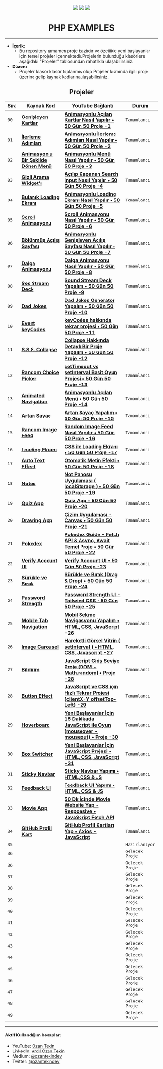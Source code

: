 <div align= "center">
<img  src="https://skillicons.dev/icons?i=html" /> <img  src="https://skillicons.dev/icons?i=css" /> <img  src="https://skillicons.dev/icons?i=php" /> 
<h1>PHP EXAMPLES</h1>
</div>

<hr/>

- <b> İçerik: </b>
  - Bu repository tamamen proje bazlıdır ve özellikle yeni başlayanlar için temel projeler içermektedir.Projelerin bulunduğu klasörlere aşağıdaki "Projeler" tablosundan  rahatlıkla ulaşabilirsiniz.
- <b> Düzen: </b>
  - Projeler klasör klasör toplanmış olup Projeler kısmında ilgili proje üzerine gelip kaynak kodlarınaulaşabilirsiniz.

<h2 align="center"> Projeler </h2>

| Sıra | Kaynak Kod                                                                                                                          | YouTube Bağlantı                                                                                                                      | Durum           |
| ---- | ----------------------------------------------------------------------------------------------------------------------------------- | ------------------------------------------------------------------------------------------------------------------------------------- | --------------- |
| `00` | **[Genişleyen Kartlar](https://github.com/ozantekin/50Days50Projects/tree/main/Projects/01_Genisleyen_Kartlar)**                    | **[Animasyonlu Açılan Kartlar Nasıl Yapılır • 50 Gün 50 Proje -1](https://youtu.be/32sSSksKbCE)**                                     | `Tamamlandı`    |
| `01` | **[İlerleme Adımları](https://github.com/ozantekin/50Days50Projects/tree/main/Projects/02_Ilerleme_Adimlari)**                      | **[Animasyonlu İlerleme Adımları Nasıl Yapılır • 50 Gün 50 Proje -2](https://youtu.be/YhbVCjdjOO0)**                                  | `Tamamlandı`    |
| `02` | **[Animasyonlu Bir Şekilde Dönen Menü](https://github.com/ozantekin/50Days50Projects/tree/main/Projects/03_Donen_Menu_Animasyonu)** | **[Animasyonlu Menü Nasıl Yapılır • 50 Gün 50 Proje -3](https://youtu.be/T3Gc3exJNBQ)**                                               | `Tamamlandı`    |
| `03` | **[Gizli Arama Widget'ı](https://github.com/ozantekin/50Days50Projects/tree/main/Projects/04_Gizli_Arama_Widget)**                  | **[Açılıp Kapanan Search Input Nasıl Yapılır • 50 Gün 50 Proje -4](https://youtu.be/Sn7F42jnCzU)**                                    | `Tamamlandı`    |
| `04` | **[Bulanık Loading Ekranı](https://github.com/ozantekin/50Days50Projects/tree/main/Projects/05_Bulanik_Loading_Ekrani)**            | **[Animasyonlu Loading Ekranı Nasıl Yapılır • 50 Gün 50 Proje -5](https://www.youtube.com/watch?v=r5twXB71bDg&ab_channel=OzanTekin)** | `Tamamlandı`    |
| `05` | **[Scroll Animasyonu](https://github.com/ozantekin/50Days50Projects/tree/main/Projects/06_Scroll_Animasyonu)**                      | **[Scroll Animasyonu Nasıl Yapılır • 50 Gün 50 Proje -6](https://youtu.be/vOacI-cTnHc)**                                              | `Tamamlandı`    |
| `06` | **[Bölünmüş Açılış Sayfası](https://github.com/ozantekin/50Days50Projects/tree/main/Projects/07_Bolunmus_Acilis_Sayfasi)**          | **[Animasyonlu Genişleyen Açılış Sayfası Nasıl Yapılır • 50 Gün 50 Proje -7](https://youtu.be/RQSArpgUPaw)**                          | `Tamamlandı`    |
| `07` | **[Dalga Animasyonu](https://github.com/ozantekin/50Days50Projects/tree/main/Projects/08_Dalga_Animasyonu)**                        | **[Dalga Animasyonu Nasıl Yapılır • 50 Gün 50 Proje -8](https://youtu.be/QRiwYUQkNUQ)**                                               | `Tamamlandı`    |
| `08` | **[Ses Stream Deck](https://github.com/ozantekin/50Days50Projects/tree/main/Projects/09_Ses_Stream_Deck)**                          | **[Sound Stream Deck Yapalım • 50 Gün 50 Proje -9](https://youtu.be/EwHdykkdQEM)**                                                    | `Tamamlandı`    |
| `09` | **[Dad Jokes](https://github.com/ozantekin/50Days50Projects/tree/main/Projects/10_Dad_Jokes)**                                      | **[Dad Jokes Generator Yapalım • 50 Gün 50 Proje -10](https://youtu.be/0lXxVbIg1-8)**                                                 | `Tamamlandı`    |
| `10` | **[Event keyCodes](https://github.com/ozantekin/50Days50Projects/tree/main/Projects/11_Event_KeyCodes)**                            | **[keyCodes hakkında tekrar projesi • 50 Gün 50 Proje -11](https://youtu.be/sg5T7Vngtw4)**                                            | `Tamamlandı`    |
| `11` | **[S.S.S. Collapse](https://github.com/ozantekin/50Days50Projects/tree/main/Projects/12_FAQ_Collapse)**                             | **[Collapse Hakkında Detaylı Bir Proje Yapalım • 50 Gün 50 Proje -12](https://youtu.be/JdqCTSVFJyk)**                                 | `Tamamlandı`    |
| `12` | **[Random Choice Picker](https://github.com/ozantekin/50Days50Projects/tree/main/Projects/13_Random_Choice_Picker)**                | **[setTimeout ve setInterval Basit Oyun Projesi • 50 Gün 50 Proje -13](https://youtu.be/3FVEJoCJEpc)**                                | `Tamamlandı`    |
| `13` | **[Animated Navigation](https://github.com/ozantekin/50Days50Projects/tree/main/Projects/14_Animated_Navigation)**                  | **[Animasyonlu Açılan Menü • 50 Gün 50 Proje -14](https://youtu.be/fFKAUOIkHWo)**                                                     | `Tamamlandı`    |
| `14` | **[Artan Sayaç](https://github.com/ozantekin/50Days50Projects/tree/main/Projects/15_Artan_Sayac)**                                  | **[Artan Sayaç Yapalım • 50 Gün 50 Proje -15](https://youtu.be/wXhz34MDZ7s)**                                                         | `Tamamlandı`    |
| `15` | **[Random Image Feed](https://github.com/ozantekin/50Days50Projects/tree/main/Projects/16_Random_Image_Feed)**                      | **[Random Image Feed Nasıl Yapılır • 50 Gün 50 Proje -16](https://youtu.be/1eCzVtFhTNc)**                                             | `Tamamlandı`    |
| `16` | **[Loading Ekranı](https://github.com/ozantekin/50Days50Projects/tree/main/Projects/17_Loading_Ekrani)**                            | **[CSS ile Loading Ekranı • 50 Gün 50 Proje -17](https://youtu.be/CX8uUWhlg-M)**                                                      | `Tamamlandı`    |
| `17` | **[Auto Text Effect](https://github.com/ozantekin/50Days50Projects/tree/main/Projects/18_Auto_Text_Effect)**                        | **[Otomatik Metin Efekti • 50 Gün 50 Proje -18](https://youtu.be/PPkBFDyZag8)**                                                       | `Tamamlandı`    |
| `18` | **[Notes](https://github.com/ozantekin/50Days50Projects/tree/main/Projects/19_Notes)**                                              | **[Not Panosu Uygulaması ( localStorage ) • 50 Gün 50 Proje -19](https://youtu.be/1FKl_gvE3MM)**                                      | `Tamamlandı`    |
| `19` | **[Quiz App](https://github.com/ozantekin/50Days50Projects/tree/main/Projects/20_Quiz)**                                            | **[Quiz App • 50 Gün 50 Proje -20](https://youtu.be/DhNQAQYrORQ)**                                                                    | `Tamamlandı`    |
| `20` | **[Drawing App](https://github.com/ozantekin/50Days50Projects/tree/main/Projects/21_Drawing_App)**                                  | **[Çizim Uygulaması - Canvas • 50 Gün 50 Proje -21](https://youtu.be/RMeAy6j25tg)**                                                   | `Tamamlandı`    |
| `21` | **[Pokedex](https://github.com/ozantekin/50Days50Projects/tree/main/Projects/22_Pokedex)**                                          | **[Pokedex Guide - Fetch API & Async, Await Temel Proje • 50 Gün 50 Proje -22](https://youtu.be/iQ3KE77Kxj8)**                        | `Tamamlandı`    |
| `22` | **[Verify Account UI](https://github.com/ozantekin/50Days50Projects/tree/main/Projects/23_Verify_Account)**                         | **[Verify Account UI • 50 Gün 50 Proje -23](https://youtu.be/YgsU-yReKvo)**                                                           | `Tamamlandı`    |
| `23` | **[ Sürükle ve Bırak](https://github.com/ozantekin/50Days50Projects/tree/main/Projects/24_SurukleBirak)**                           | **[Sürükle ve Bırak (Drag & Drop) • 50 Gün 50 Proje -24](https://youtu.be/KvFDIFYCvos)**                                              | `Tamamlandı`    |
| `24` | **[Password Strength](https://github.com/ozantekin/50Days50Projects/tree/main/Projects/25_Password_Strength)**                      | **[Password Strength UI - Tailwind CSS • 50 Gün 50 Proje -25](https://youtu.be/Ex3lenkN5GE)**                                         | `Tamamlandı`    |
| `25` | **[Mobile Tab Navigation](https://github.com/ozantekin/50Days50Projects/tree/main/Projects/26_Mobile_Tab_Navigation)**              | **[Mobil Sekme Navigasyonu Yapalım • HTML, CSS, JavaScript -26](https://youtu.be/l_ynwNG6J0k)**                                       | `Tamamlandı`    |
| `26` | **[Image Carousel](https://github.com/ozantekin/50Days50Projects/tree/main/Projects/27_Image_Carousel)**                            | **[Hareketli Görsel Vitrin ( setInterval ) • HTML, CSS, Javascript -27](https://youtu.be/8gYdAi_vSFo)**                               | `Tamamlandı`    |
| `27` | **[Bildirim](https://github.com/ozantekin/50Days50Projects/tree/main/Projects/28_Bildirim)**                                        | **[JavaScript Giriş Seviye Proje (DOM - Math.random) • Proje -28 ](https://youtu.be/vLBZsAxqwMw)**                                    | `Tamamlandı`    |
| `28` | **[Button Effect](https://github.com/ozantekin/50Days50Projects/tree/main/Projects/29_Button_effect)**                              | **[JavaScript ve CSS için Hızlı Tekrar Projesi (clientX-Y offsetTop-Left) -29](https://youtu.be/O98SNt7rVAg)**                        | `Tamamlandı`    |
| `29` | **[Hoverboard](https://github.com/ozantekin/50Days50Projects/tree/main/Projects/30_Hoverboard)**                                    | **[Yeni Başlayanlar İçin 15 Dakikada JavaScript ile Oyun (mouseover - mouseout) • Proje -30](https://youtu.be/ZGczNiN9V38)**          | `Tamamlandı`    |
| `30` | **[Box Switcher](https://github.com/ozantekin/50Days50Projects/tree/main/Projects/31_Box_Switcher)**                                | **[Yeni Başlayanlar İçin JavaScript Projesi • HTML, CSS, JavaScript -31](https://youtu.be/EjRwyNPjc1Q)**                              | `Tamamlandı`    |
| `31` | **[Sticky Navbar](https://github.com/ozantekin/50Days50Projects/tree/main/Projects/32_Stick_Navbar)**                               | **[Sticky Navbar Yapımı • HTML,CSS & JS](https://youtu.be/esEYr6mrpqI)**                                                              | `Tamamlandı`    |
| `32` | **[Feedback UI](https://github.com/ozantekin/50Days50Projects/tree/main/Projects/33_Feedback_UI)**                                  | **[Feedback UI Yapımı • HTML, CSS & JS](https://youtu.be/OLxRknJDEXA)**                                                               | `Tamamlandı`    |
| `33` | **[Movie App](https://github.com/ozantekin/50Days50Projects/tree/main/Projects/34_Movie_App)**                                      | **[50 Dk İçinde Movie Website Yap - Responsive • JavaScript Fetch API](https://youtu.be/VcZErlRNuT4)**                                | `Tamamlandı`    |
| `34` | **[GitHub Profil Kart](https://github.com/ozantekin/50Days50Projects/tree/main/Projects/35_GitHub_Profil_Kart)**                    | **[GitHub Profil Kartları Yap • Axios - JavaScript ](https://youtu.be/jwQ-NcLQNfs)**                                                  | `Tamamlandı`    |
| `35` | **[]()**                                                                                                                            | **[]()**                                                                                                                              | `Hazırlanıyor`  |
| `36` | **[]()**                                                                                                                            | **[]()**                                                                                                                              | `Gelecek Proje` |
| `36` | **[]()**                                                                                                                            | **[]()**                                                                                                                              | `Gelecek Proje` |
| `37` | **[]()**                                                                                                                            | **[]()**                                                                                                                              | `Gelecek Proje` |
| `38` | **[]()**                                                                                                                            | **[]()**                                                                                                                              | `Gelecek Proje` |
| `39` | **[]()**                                                                                                                            | **[]()**                                                                                                                              | `Gelecek Proje` |
| `40` | **[]()**                                                                                                                            | **[]()**                                                                                                                              | `Gelecek Proje` |
| `41` | **[]()**                                                                                                                            | **[]()**                                                                                                                              | `Gelecek Proje` |
| `42` | **[]()**                                                                                                                            | **[]()**                                                                                                                              | `Gelecek Proje` |
| `43` | **[]()**                                                                                                                            | **[]()**                                                                                                                              | `Gelecek Proje` |
| `44` | **[]()**                                                                                                                            | **[]()**                                                                                                                              | `Gelecek Proje` |
| `45` | **[]()**                                                                                                                            | **[]()**                                                                                                                              | `Gelecek Proje` |
| `46` | **[]()**                                                                                                                            | **[]()**                                                                                                                              | `Gelecek Proje` |
| `47` | **[]()**                                                                                                                            | **[]()**                                                                                                                              | `Gelecek Proje` |
| `48` | **[]()**                                                                                                                            | **[]()**                                                                                                                              | `Gelecek Proje` |
| `49` | **[]()**                                                                                                                            | **[]()**                                                                                                                              | `Gelecek Proje` |

<hr/>

<h4> Aktif Kullandığım hesaplar:</h4>

- YouTube: <a href="https://www.youtube.com/c/OzanTekin">Ozan Tekin</a>
- LinkedIn: <a href="https://www.linkedin.com/in/ardilozantekin/">Ardıl Ozan Tekin</a>
- Medium: <a href="https://medium.com/@ozantekindev">@ozantekindev</a>
- Twitter: <a href="https://twitter.com/ozantekindev">@ozantekindev</a>
